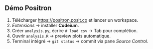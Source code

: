 ## Démo Positron

1.  Télécharger <https://positron.posit.co> et lancer un workspace.
2.  *Extensions* → installer **Codeium**.
3.  Créer `analysis.py`, écrire `# load csv` → Tab pour complétion.
4.  Ouvrir `analysis.R` → preview plots automatique.
5.  Terminal intégré → `git status` → commit via pane *Source Control*.
